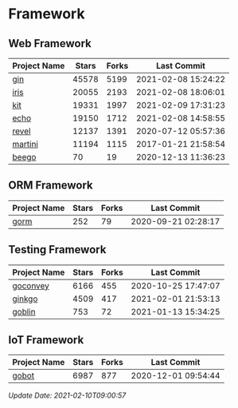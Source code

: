 # Framework

## Web Framework
| Project Name | Stars | Forks | Last Commit |
| ------------ | ----- | ----- | ----------- |
| [gin](https://github.com/gin-gonic/gin) | 45578 | 5199 | 2021-02-08 15:24:22 |
| [iris](https://github.com/kataras/iris) | 20055 | 2193 | 2021-02-08 18:06:01 |
| [kit](https://github.com/go-kit/kit) | 19331 | 1997 | 2021-02-09 17:31:23 |
| [echo](https://github.com/labstack/echo) | 19150 | 1712 | 2021-02-08 14:58:55 |
| [revel](https://github.com/revel/revel) | 12137 | 1391 | 2020-07-12 05:57:36 |
| [martini](https://github.com/go-martini/martini) | 11194 | 1115 | 2017-01-21 21:58:54 |
| [beego](https://github.com/astaxie/beego) | 70 | 19 | 2020-12-13 11:36:23 |

## ORM Framework
| Project Name | Stars | Forks | Last Commit |
| ------------ | ----- | ----- | ----------- |
| [gorm](https://github.com/jinzhu/gorm) | 252 | 79 | 2020-09-21 02:28:17 |

## Testing Framework
| Project Name | Stars | Forks | Last Commit |
| ------------ | ----- | ----- | ----------- |
| [goconvey](https://github.com/smartystreets/goconvey) | 6166 | 455 | 2020-10-25 17:47:07 |
| [ginkgo](https://github.com/onsi/ginkgo) | 4509 | 417 | 2021-02-01 21:53:13 |
| [goblin](https://github.com/franela/goblin) | 753 | 72 | 2021-01-13 15:34:25 |

## IoT Framework
| Project Name | Stars | Forks | Last Commit |
| ------------ | ----- | ----- | ----------- |
| [gobot](https://github.com/hybridgroup/gobot) | 6987 | 877 | 2020-12-01 09:54:44 |

*Update Date: 2021-02-10T09:00:57*